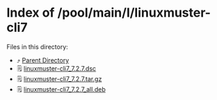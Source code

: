
# Index of /pool/main/l/linuxmuster-cli7
Files in this directory:
- ⤴ [Parent Directory](../)
- 🗒 [linuxmuster-cli7_7.2.7.dsc](linuxmuster-cli7_7.2.7.dsc)
- 🗒 [linuxmuster-cli7_7.2.7.tar.gz](linuxmuster-cli7_7.2.7.tar.gz)
- 🗒 [linuxmuster-cli7_7.2.7_all.deb](linuxmuster-cli7_7.2.7_all.deb)
